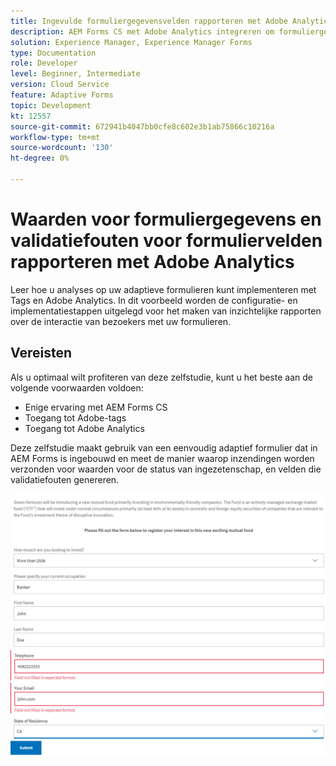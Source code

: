 ```yaml
---
title: Ingevulde formuliergegevensvelden rapporteren met Adobe Analytics
description: AEM Forms CS met Adobe Analytics integreren om formuliergegevensvelden te rapporteren
solution: Experience Manager, Experience Manager Forms
type: Documentation
role: Developer
level: Beginner, Intermediate
version: Cloud Service
feature: Adaptive Forms
topic: Development
kt: 12557
source-git-commit: 672941b4047bb0cfe8c602e3b1ab75866c10216a
workflow-type: tm+mt
source-wordcount: '130'
ht-degree: 0%

---
```


# Waarden voor formuliergegevens en validatiefouten voor formuliervelden rapporteren met Adobe Analytics

Leer hoe u analyses op uw adaptieve formulieren kunt implementeren met Tags en Adobe Analytics. In dit voorbeeld worden de configuratie- en implementatiestappen uitgelegd voor het maken van inzichtelijke rapporten over de interactie van bezoekers met uw formulieren.

## Vereisten

Als u optimaal wilt profiteren van deze zelfstudie, kunt u het beste aan de volgende voorwaarden voldoen:

* Enige ervaring met AEM Forms CS
* Toegang tot Adobe-tags
* Toegang tot Adobe Analytics



Deze zelfstudie maakt gebruik van een eenvoudig adaptief formulier dat in AEM Forms is ingebouwd en meet de manier waarop inzendingen worden verzonden voor waarden voor de status van ingezetenschap, en velden die validatiefouten genereren.

![adaptief](assets/use-case.png)


